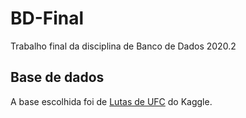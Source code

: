 # BD-Final
Trabalho final da disciplina de Banco de Dados 2020.2

## Base de dados
A base escolhida foi de [Lutas de UFC](https://www.kaggle.com/mdabbert/ultimate-ufc-dataset?select=ufc-master.csv) do Kaggle.

